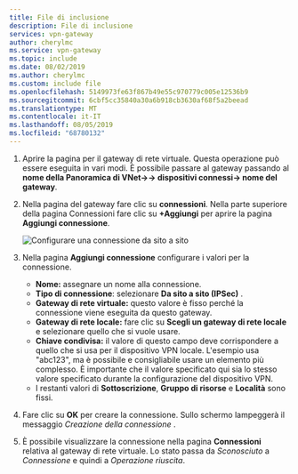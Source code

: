 ```yaml
---
title: File di inclusione
description: File di inclusione
services: vpn-gateway
author: cherylmc
ms.service: vpn-gateway
ms.topic: include
ms.date: 08/02/2019
ms.author: cherylmc
ms.custom: include file
ms.openlocfilehash: 5149973fe63f867b49e55c970779c005e12536b9
ms.sourcegitcommit: 6cbf5cc35840a30a6b918cb3630af68f5a2beead
ms.translationtype: MT
ms.contentlocale: it-IT
ms.lasthandoff: 08/05/2019
ms.locfileid: "68780132"
---
```

1. Aprire la pagina per il gateway di rete virtuale. Questa operazione può essere eseguita in vari modi. È possibile passare al gateway passando al **nome della Panoramica di VNet->-> dispositivi connessi-> nome del gateway**.
2. Nella pagina del gateway fare clic su **connessioni**. Nella parte superiore della pagina Connessioni fare clic su **+Aggiungi** per aprire la pagina **Aggiungi connessione**.

   ![Configurare una connessione da sito a sito](./media/vpn-gateway-add-site-to-site-connection-portal-include/configure-site-to-site-connection.png)
3. Nella pagina **Aggiungi connessione** configurare i valori per la connessione.

   - **Nome:** assegnare un nome alla connessione.
   - **Tipo di connessione**: selezionare **Da sito a sito (IPSec)** .
   - **Gateway di rete virtuale:** questo valore è fisso perché la connessione viene eseguita da questo gateway.
   - **Gateway di rete locale:** fare clic su **Scegli un gateway di rete locale** e selezionare quello che si vuole usare.
   - **Chiave condivisa:** il valore di questo campo deve corrispondere a quello che si usa per il dispositivo VPN locale. L'esempio usa "abc123", ma è possibile e consigliabile usare un elemento più complesso. È importante che il valore specificato qui sia lo stesso valore specificato durante la configurazione del dispositivo VPN.
   - I restanti valori di **Sottoscrizione**, **Gruppo di risorse** e **Località** sono fissi.

4. Fare clic su **OK** per creare la connessione. Sullo schermo lampeggerà il messaggio *Creazione della connessione* .
5. È possibile visualizzare la connessione nella pagina **Connessioni** relativa al gateway di rete virtuale. Lo stato passa da *Sconosciuto* a *Connessione* e quindi a *Operazione riuscita*.
